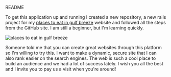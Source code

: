 README

To get this application up and running I created a new repository, a new rails project for my [places to eat in gulf breeze](http://labrisarestaurant.com/) website and followed all the steps from the GitHub site. I am still a beginner, but I'm learning quickly. 

![places to eat in gulf breeze](https://media-cdn.tripadvisor.com/media/photo-s/00/14/df/c5/beach-off-of-pool.jpg)

Someone told me that you can create great websites through this platform so I'm willing to try this. I want to make a dynamic, secure site that I can also rank easier on the search engines. The web is such a cool place to build an audience and we had a lot of success lately. I wish you all the best and I invite you to pay us a visit when you're around!
